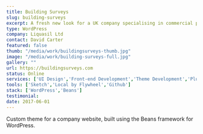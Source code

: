 ```yaml
---
title: Building Surveys
slug: building-surveys
excerpt: A fresh new look for a UK company specialising in commercial property building surveys.
type: WordPress
company: Liquasil Ltd
contact: David Carter
featured: false
thumb: "/media/work/buildingsurveys-thumb.jpg"
image: "/media/work/building-surveys-full.jpg"
gallery: ""
url: https://buildingsurveys.com
status: Online
services: ['UI Design','Front-end Development','Theme Development','Plugin Development']
tools: ['Sketch','Local by Flywheel','Github']
stack: ['WordPress','Beans']
testimonial: 
date: 2017-06-01
---
```

Custom theme for a company website, built using the Beans framework for WordPress.